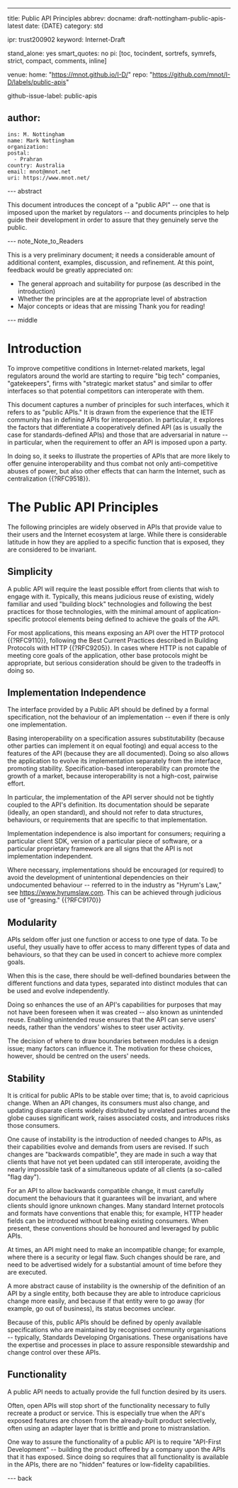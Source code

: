 ---
title: Public API Principles
abbrev:
docname: draft-nottingham-public-apis-latest
date: {DATE}
category: std

ipr: trust200902
keyword: Internet-Draft

stand_alone: yes
smart_quotes: no
pi: [toc, tocindent, sortrefs, symrefs, strict, compact, comments, inline]

venue:
  home: "https://mnot.github.io/I-D/"
  repo: "https://github.com/mnot/I-D/labels/public-apis"

github-issue-label: public-apis

author:
 -
    ins: M. Nottingham
    name: Mark Nottingham
    organization:
    postal:
      - Prahran
    country: Australia
    email: mnot@mnot.net
    uri: https://www.mnot.net/


--- abstract

This document introduces the concept of a "public API" -- one that is imposed upon the market by regulators -- and documents principles to help guide their development in order to assure that they genuinely serve the public.


--- note_Note_to_Readers

This is a very preliminary document; it needs a considerable amount of additional content, examples, discussion, and refinement. At this point, feedback would be greatly appreciated on:
* The general approach and suitability for purpose (as described in the introduction)
* Whether the principles are at the appropriate level of abstraction
* Major concepts or ideas that are missing
Thank you for reading!

--- middle

# Introduction
To improve competitive conditions in Internet-related markets, legal regulators around the world are starting to require "big tech" companies, "gatekeepers", firms with "strategic market status" and similar to offer interfaces so that potential competitors can interoperate with them.

This document captures a number of principles for such interfaces, which it refers to as "public APIs." It is drawn from the experience that the IETF community has in defining APIs for interoperation. In particular, it explores the factors that differentiate a cooperatively defined API (as is usually the case for standards-defined APIs) and those that are adversarial in nature -- in particular, when the requirement to offer an API is imposed upon a party.

In doing so, it seeks to illustrate the properties of APIs that are more likely to offer genuine interoperability and thus combat not only anti-competitive abuses of power, but also other effects that can harm the Internet, such as centralization {{?RFC9518}}.
# The Public API Principles
The following principles are widely observed in APIs that provide value to their users and the Internet ecosystem at large. While there is considerable latitude in how they are applied to a specific function that is exposed, they are considered to be invariant.
## Simplicity
A public API will require the least possible effort from clients that wish to engage with it. Typically, this means judicious reuse of existing, widely familiar and used "building block" technologies and following the best practices for those technologies, with the minimal amount of application-specific protocol elements being defined to achieve the goals of the API.

For most applications, this means exposing an API over the HTTP protocol {{?RFC9110}}, following the Best Current Practices described in Building Protocols with HTTP {{?RFC9205}}. In cases where HTTP is not capable of meeting core goals of the application, other base protocols might be appropriate, but serious consideration should be given to the tradeoffs in doing so.

## Implementation Independence
The interface provided by a Public API should be defined by a formal specification, not the behaviour of an implementation -- even if there is only one implementation.

Basing interoperability on a specification assures substitutability (because other parties can implement it on equal footing) and equal access to the features of the API (because they are all documented). Doing so also allows the application to evolve its implementation separately from the interface, promoting stability. Specification-based interoperability can promote the growth of a market, because interoperability is not a high-cost, pairwise effort.

In particular, the implementation of the API server should not be tightly coupled to the API's definition. Its documentation should be separate (ideally, an open standard), and should not refer to data structures, behaviours, or requirements that are specific to that implementation.

Implementation independence is also important for consumers; requiring a particular client SDK, version of a particular piece of software, or a particular proprietary framework are all signs that the API is not implementation independent.

Where necessary, implementations should be encouraged (or required) to avoid the development of unintentional dependencies on their undocumented behaviour -- referred to in the industry as "Hyrum's Law," see <https://www.hyrumslaw.com>. This can be achieved through judicious use of "greasing." {{?RFC9170}}

## Modularity
APIs seldom offer just one function or access to one type of data. To be useful, they usually have to offer access to many different types of data and behaviours, so that they can be used in concert to achieve more complex goals.

When this is the case, there should be well-defined boundaries between the different functions and data types, separated into distinct modules that can be used and evolve independently.

Doing so enhances the use of an API's capabilities for purposes that may not have been foreseen when it was created -- also known as unintended reuse. Enabling unintended reuse ensures that the API can serve users' needs, rather than the vendors' wishes to steer user activity.

The decision of where to draw boundaries between modules is a design issue; many factors can influence it. The motivation for these choices, however, should be centred on the users' needs.

## Stability
It is critical for public APIs to be stable over time; that is, to avoid capricious change. When an API changes, its consumers must also change, and updating disparate clients widely distributed by unrelated parties around the globe causes significant work, raises associated costs, and introduces risks those consumers.

One cause of instability is the introduction of needed changes to APIs, as their capabilities evolve and demands from users are revised. If such changes are "backwards compatible", they are made in such a way that clients that have not yet been updated can still interoperate, avoiding the nearly impossible task of a simultaneous update of all clients (a so-called "flag day").

For an API to allow backwards compatible change, it must carefully document the behaviours that it guarantees will be invariant, and where clients should ignore unknown changes. Many standard Internet protocols and formats have conventions that enable this; for example, HTTP header fields can be introduced without breaking existing consumers. When present, these conventions should be honoured and leveraged by public APIs.

At times, an API might need to make an incompatible change; for example, where there is a security or legal flaw. Such changes should be rare, and need to be advertised widely for a substantial amount of time before they are executed.

A more abstract cause of instability is the ownership of the definition of an API by a single entity, both because they are able to introduce capricious change more easily, and because if that entity were to go away (for example, go out of business), its status becomes unclear.

Because of this, public APIs should be defined by openly available specifications who are maintained by recognised community organisations -- typically, Standards Developing Organisations. These organisations have the expertise and processes in place to assure responsible stewardship and change control over these APIs.

## Functionality
A public API needs to actually provide the full function desired by its users.

Often, open APIs will stop short of the functionality necessary to fully recreate a product or service. This is especially true when the API's exposed features are chosen from the already-built product selectively, often using an adapter layer that is brittle and prone to mistranslation.

One way to assure the functionality of a public API is to require "API-First Development" -- building the product offered by a company upon the APIs that it has exposed. Since doing so requires that all functionality is available in the APIs, there are no "hidden" features or low-fidelity capabilities.




--- back

